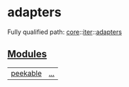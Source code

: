 # adapters

Fully qualified path: [core](./core.md)::[iter](./core-iter.md)::[adapters](./core-iter-adapters.md)


[Modules](./core-iter-adapters-modules.md)
 ---
| | |
|:---|:---|
| [peekable](./core-iter-adapters-peekable.md) | [...](./core-iter-adapters-peekable.md) |
